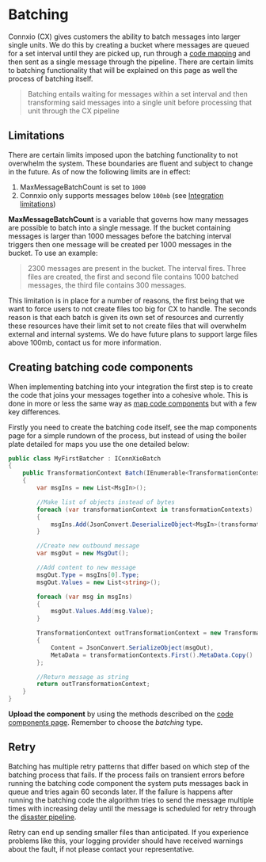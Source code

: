 # Batching

Connxio (CX) gives customers the ability to batch messages into larger single units. We do this by creating a bucket where messages are queued for a set interval until they are picked up, run through a [code mapping](/integrations/transformation/code-components) and then sent as a single message through the pipeline. There are certain limits to batching functionality that will be explained on this page as well the process of batching itself.

> Batching entails waiting for messages within a set interval and then transforming said messages into a single unit before processing that unit through the CX pipeline

## Limitations

There are certain limits imposed upon the batching functionality to not overwhelm the system. These boundaries are fluent and subject to change in the future. As of now the following limits are in effect:

1. MaxMessageBatchCount is set to `1000`
2. Connxio only supports messages below `100mb` (see [Integration limitations](/integrations/adapters/inbound/azure-storage#Limitations))

**MaxMessageBatchCount** is a variable that governs how many messages are possible to batch into a single message. If the bucket containing messages is larger than 1000 messages before the batching interval triggers then one message will be created per 1000 messages in the bucket. To use an example:

> 2300 messages are present in the bucket. The interval fires. Three files are created, the first and second file contains 1000 batched messages, the third file contains 300 messages.

This limitation is in place for a number of reasons, the first being that we want to force users to not create files too big for CX to handle. The seconds reason is that each batch is given its own set of resources and currently these resources have their limit set to not create files that will overwhelm external and internal systems. We do have future plans to support large files above 100mb, contact us for more information.

## Creating batching code components

When implementing batching into your integration the first step is to create the code that joins your messages together into a cohesive whole. This is done in more or less the same way as [map code components](/integrations/transformation/code-components) but with a few key differences.

Firstly you need to create the batching code itself, see the map components page for a simple rundown of the process, but instead of using the boiler plate detailed for maps you use the one detailed below:

```csharp
public class MyFirstBatcher : IConnXioBatch
{
    public TransformationContext Batch(IEnumerable<TransformationContext> transformationContexts)
    {
        var msgIns = new List<MsgIn>();

        //Make list of objects instead of bytes
        foreach (var transformationContext in transformationContexts)
        {
            msgIns.Add(JsonConvert.DeserializeObject<MsgIn>(transformationContext.Content));
        }

        //Create new outbound message
        var msgOut = new MsgOut();

        //Add content to new message
        msgOut.Type = msgIns[0].Type;
        msgOut.Values = new List<string>();

        foreach (var msg in msgIns)
        {
            msgOut.Values.Add(msg.Value);
        }

        TransformationContext outTransformationContext = new TransformationContext
        {
            Content = JsonConvert.SerializeObject(msgOut),
            MetaData = transformationContexts.First().MetaData.Copy()
        };

        //Return message as string
        return outTransformationContext;
    }
}
```

**Upload the component** by using the methods described on the [code components page](/integrations/transformation/code-components). Remember to choose the *batching* type.

## Retry

Batching has multiple retry patterns that differ based on which step of the batching process that fails. If the process fails on transient errors before running the batching code component the system puts messages back in queue and tries again 60 seconds later. If the failure is happens after running the batching code the algorithm tries to send the message multiple times with increasing delay until the message is scheduled for retry through the [disaster pipeline](/integrations/retry).

Retry can end up sending smaller files than anticipated. If you experience problems like this, your logging provider should have received warnings about the fault, if not please contact your representative.
